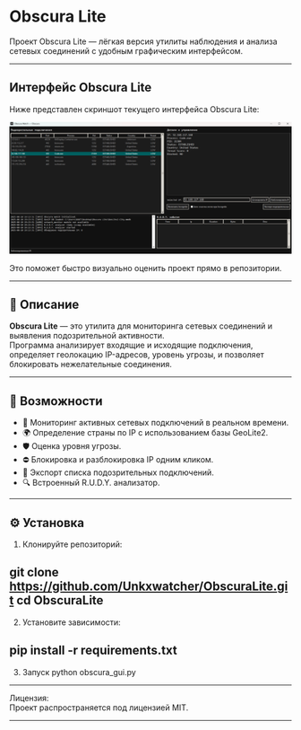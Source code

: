 # Obscura Lite

Проект Obscura Lite — лёгкая версия утилиты наблюдения и анализа сетевых соединений с удобным графическим интерфейсом.

---

## Интерфейс Obscura Lite

Ниже представлен скриншот текущего интерфейса Obscura Lite:

![Интерфейс Obscura Lite](InterfaceObscuraLITE.png)

Это поможет быстро визуально оценить проект прямо в репозитории.

---

## 📌 Описание
**Obscura Lite** — это утилита для мониторинга сетевых соединений и выявления подозрительной активности.  
Программа анализирует входящие и исходящие подключения, определяет геолокацию IP-адресов, уровень угрозы, и позволяет блокировать нежелательные соединения.

---

## 🚀 Возможности
- 📡 Мониторинг активных сетевых подключений в реальном времени.
- 🌍 Определение страны по IP с использованием базы GeoLite2.
- 🛡️ Оценка уровня угрозы.
- ⛔ Блокировка и разблокировка IP одним кликом.
- 📄 Экспорт списка подозрительных подключений.
- 🔍 Встроенный R.U.D.Y. анализатор.

---

## ⚙️ Установка
1. Клонируйте репозиторий:

git clone https://github.com/Unkxwatcher/ObscuraLite.git
cd ObscuraLite
---

2. Установите зависимости:

pip install -r requirements.txt
---

3. Запуск
python obscura_gui.py
---

Лицензия:  
Проект распространяется под лицензией MIT.

---